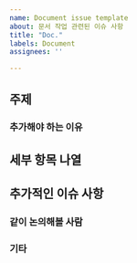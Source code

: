```yaml
---
name: Document issue template
about: 문서 작업 관련된 이슈 사항
title: "Doc."
labels: Document
assignees: ''

---
```


## 주제

### 추가해야 하는 이유

## 세부 항목 나열

## 추가적인 이슈 사항

### 같이 논의해볼 사람

### 기타